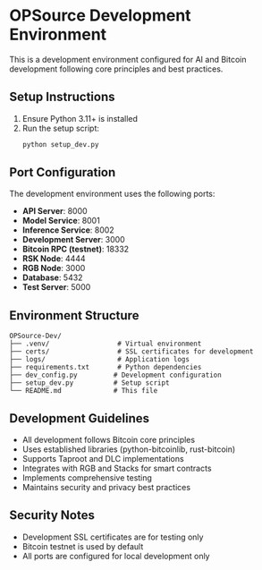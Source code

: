 # OPSource Development Environment

This is a development environment configured for AI and Bitcoin development following core principles and best practices.

## Setup Instructions

1. Ensure Python 3.11+ is installed
2. Run the setup script:
   ```bash
   python setup_dev.py
   ```

## Port Configuration

The development environment uses the following ports:

- **API Server**: 8000
- **Model Service**: 8001
- **Inference Service**: 8002
- **Development Server**: 3000
- **Bitcoin RPC (testnet)**: 18332
- **RSK Node**: 4444
- **RGB Node**: 3000
- **Database**: 5432
- **Test Server**: 5000

## Environment Structure

```
OPSource-Dev/
├── .venv/                 # Virtual environment
├── certs/                 # SSL certificates for development
├── logs/                  # Application logs
├── requirements.txt       # Python dependencies
├── dev_config.py         # Development configuration
├── setup_dev.py          # Setup script
└── README.md             # This file
```

## Development Guidelines

- All development follows Bitcoin core principles
- Uses established libraries (python-bitcoinlib, rust-bitcoin)
- Supports Taproot and DLC implementations
- Integrates with RGB and Stacks for smart contracts
- Implements comprehensive testing
- Maintains security and privacy best practices

## Security Notes

- Development SSL certificates are for testing only
- Bitcoin testnet is used by default
- All ports are configured for local development only
